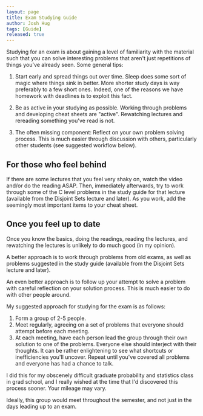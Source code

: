 ```yaml
---
layout: page
title: Exam Studying Guide
author: Josh Hug
tags: [Guide]
released: true
---
```


Studying for an exam is about gaining a level of familiarity with the material
such that you can solve interesting problems that aren't just repetitions of
things you've already seen. Some general tips:

1. Start early and spread things out over time. Sleep does some sort of magic
   where things sink in better. More shorter study days is way preferably to a
few short ones. Indeed, one of the reasons we have homework with deadlines is
to exploit this fact.

2. Be as active in your studying as possible. Working through problems and
   developing cheat sheets are "active". Rewatching lectures and rereading
something you've read is not.

3. The often missing component: Reflect on your own problem solving process.
   This is much easier through discussion with others, particularly other
students (see suggested workflow below).

## For those who feel behind

If there are some lectures that you feel very shaky on, watch the video and/or
do the reading ASAP. Then, immediately afterwards, try to work through some of
the C level problems in the study guide for that lecture (available from the
Disjoint Sets lecture and later). As you work, add the seemingly most important
items to your cheat sheet.

## Once you feel up to date

Once you know the basics, doing the readings, reading the lectures, and
rewatching the lectures is unlikely to do much good (in my opinion).

A better approach is to work through problems from old exams, as well as
problems suggested in the study guide (available from the Disjoint Sets lecture
and later).

An even better approach is to follow up your attempt to solve a problem with
careful reflection on your solution process. This is much easier to do with
other people around.

My suggested approach for studying for the exam is as follows:
1. Form a group of 2-5 people.
2. Meet regularly, agreeing on a set of problems that everyone should attempt
   before each meeting.
3. At each meeting, have each person lead the group through their own solution
   to one of the problems. Everyone else should interject with their thoughts.
It can be rather enlightening to see what shortcuts or inefficiencies you'll
uncover. Repeat until you've covered all problems and everyone has had a chance
to talk.

I did this for my obscenely difficult graduate probability and statistics class
in grad school, and I really wished at the time that I'd discovered this
process sooner. Your mileage may vary.

Ideally, this group would meet throughout the semester, and not just in the
days leading up to an exam.
